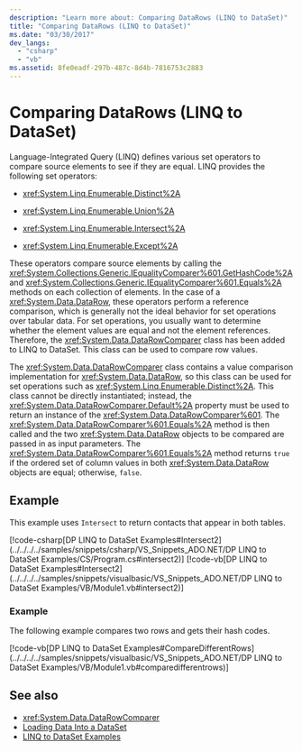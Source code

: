 ```yaml
---
description: "Learn more about: Comparing DataRows (LINQ to DataSet)"
title: "Comparing DataRows (LINQ to DataSet)"
ms.date: "03/30/2017"
dev_langs: 
  - "csharp"
  - "vb"
ms.assetid: 8fe0eadf-297b-487c-8d4b-7816753c2883
---
```

# Comparing DataRows (LINQ to DataSet)

Language-Integrated Query (LINQ) defines various set operators to compare source elements to see if they are equal. LINQ provides the following set operators:  
  
- <xref:System.Linq.Enumerable.Distinct%2A>  
  
- <xref:System.Linq.Enumerable.Union%2A>  
  
- <xref:System.Linq.Enumerable.Intersect%2A>  
  
- <xref:System.Linq.Enumerable.Except%2A>  
  
 These operators compare source elements by calling the <xref:System.Collections.Generic.IEqualityComparer%601.GetHashCode%2A> and <xref:System.Collections.Generic.IEqualityComparer%601.Equals%2A> methods on each collection of elements. In the case of a <xref:System.Data.DataRow>, these operators perform a reference comparison, which is generally not the ideal behavior for set operations over tabular data. For set operations, you usually want to determine whether the element values are equal and not the element references. Therefore, the <xref:System.Data.DataRowComparer> class has been added to LINQ to DataSet. This class can be used to compare row values.  
  
 The <xref:System.Data.DataRowComparer> class contains a value comparison implementation for <xref:System.Data.DataRow>, so this class can be used for set operations such as <xref:System.Linq.Enumerable.Distinct%2A>. This class cannot be directly instantiated; instead, the <xref:System.Data.DataRowComparer.Default%2A> property must be used to return an instance of the <xref:System.Data.DataRowComparer%601>. The <xref:System.Data.DataRowComparer%601.Equals%2A> method is then called and the two <xref:System.Data.DataRow> objects to be compared are passed in as input parameters. The <xref:System.Data.DataRowComparer%601.Equals%2A> method returns `true` if the ordered set of column values in both <xref:System.Data.DataRow> objects are equal; otherwise, `false`.  
  
## Example  

 This example uses `Intersect` to return contacts that appear in both tables.  
  
 [!code-csharp[DP LINQ to DataSet Examples#Intersect2](../../../../samples/snippets/csharp/VS_Snippets_ADO.NET/DP LINQ to DataSet Examples/CS/Program.cs#intersect2)]
 [!code-vb[DP LINQ to DataSet Examples#Intersect2](../../../../samples/snippets/visualbasic/VS_Snippets_ADO.NET/DP LINQ to DataSet Examples/VB/Module1.vb#intersect2)]  
  
### Example  

 The following example compares two rows and gets their hash codes.  
  
 [!code-vb[DP LINQ to DataSet Examples#CompareDifferentRows](../../../../samples/snippets/visualbasic/VS_Snippets_ADO.NET/DP LINQ to DataSet Examples/VB/Module1.vb#comparedifferentrows)]  
  
## See also

- <xref:System.Data.DataRowComparer>
- [Loading Data Into a DataSet](loading-data-into-a-dataset.md)
- [LINQ to DataSet Examples](linq-to-dataset-examples.md)
